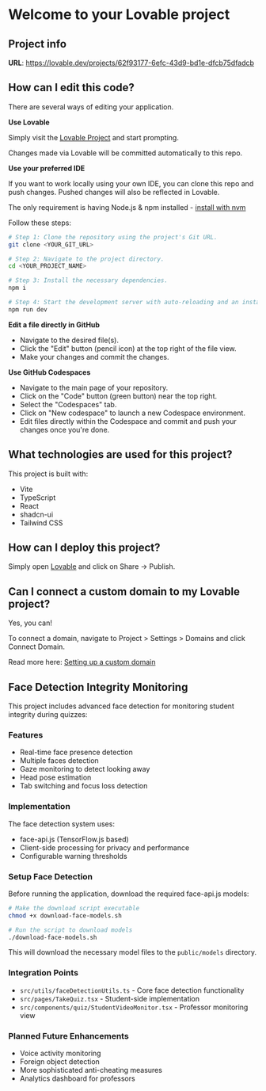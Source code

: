 # Welcome to your Lovable project

## Project info

**URL**: https://lovable.dev/projects/62f93177-6efc-43d9-bd1e-dfcb75dfadcb

## How can I edit this code?

There are several ways of editing your application.

**Use Lovable**

Simply visit the [Lovable Project](https://lovable.dev/projects/62f93177-6efc-43d9-bd1e-dfcb75dfadcb) and start prompting.

Changes made via Lovable will be committed automatically to this repo.

**Use your preferred IDE**

If you want to work locally using your own IDE, you can clone this repo and push changes. Pushed changes will also be reflected in Lovable.

The only requirement is having Node.js & npm installed - [install with nvm](https://github.com/nvm-sh/nvm#installing-and-updating)

Follow these steps:

```sh
# Step 1: Clone the repository using the project's Git URL.
git clone <YOUR_GIT_URL>

# Step 2: Navigate to the project directory.
cd <YOUR_PROJECT_NAME>

# Step 3: Install the necessary dependencies.
npm i

# Step 4: Start the development server with auto-reloading and an instant preview.
npm run dev
```

**Edit a file directly in GitHub**

- Navigate to the desired file(s).
- Click the "Edit" button (pencil icon) at the top right of the file view.
- Make your changes and commit the changes.

**Use GitHub Codespaces**

- Navigate to the main page of your repository.
- Click on the "Code" button (green button) near the top right.
- Select the "Codespaces" tab.
- Click on "New codespace" to launch a new Codespace environment.
- Edit files directly within the Codespace and commit and push your changes once you're done.

## What technologies are used for this project?

This project is built with:

- Vite
- TypeScript
- React
- shadcn-ui
- Tailwind CSS

## How can I deploy this project?

Simply open [Lovable](https://lovable.dev/projects/62f93177-6efc-43d9-bd1e-dfcb75dfadcb) and click on Share -> Publish.

## Can I connect a custom domain to my Lovable project?

Yes, you can!

To connect a domain, navigate to Project > Settings > Domains and click Connect Domain.

Read more here: [Setting up a custom domain](https://docs.lovable.dev/tips-tricks/custom-domain#step-by-step-guide)

## Face Detection Integrity Monitoring

This project includes advanced face detection for monitoring student integrity during quizzes:

### Features
- Real-time face presence detection
- Multiple faces detection
- Gaze monitoring to detect looking away
- Head pose estimation
- Tab switching and focus loss detection

### Implementation
The face detection system uses:
- face-api.js (TensorFlow.js based)
- Client-side processing for privacy and performance
- Configurable warning thresholds

### Setup Face Detection

Before running the application, download the required face-api.js models:

```sh
# Make the download script executable
chmod +x download-face-models.sh

# Run the script to download models
./download-face-models.sh
```

This will download the necessary model files to the `public/models` directory.

### Integration Points
- `src/utils/faceDetectionUtils.ts` - Core face detection functionality
- `src/pages/TakeQuiz.tsx` - Student-side implementation
- `src/components/quiz/StudentVideoMonitor.tsx` - Professor monitoring view

### Planned Future Enhancements
- Voice activity monitoring
- Foreign object detection
- More sophisticated anti-cheating measures
- Analytics dashboard for professors
